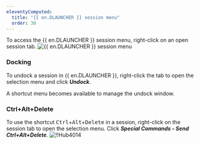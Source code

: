 ```yaml
---
eleventyComputed:
  title: "{{ en.DLAUNCHER }} session menu"
  order: 30
---
```

To access the {{ en.DLAUNCHER }} session menu, right-click on an open session tab.
![{{ en.DLAUNCHER }} session menu](https://cdnweb.devolutions.net/docs/DVLS6006_2023_3.png)

### Docking

To undock a session in {{ en.DLAUNCHER }}, right-click the tab to open the selection menu and click ***Undock***.

A shortcut menu becomes available to manage the undock window.

### Ctrl+Alt+Delete

To use the shortcut <kbd>Ctrl</kbd>+<kbd>Alt</kbd>+<kbd>Delete</kbd> in a session, right-click on the session tab to open the selection menu. Click ***Special Commands - Send Ctrl+Alt+Delete***.
![!!Hub4014](https://cdnweb.devolutions.net/docs/docs_en_hub_Hub4014.png)